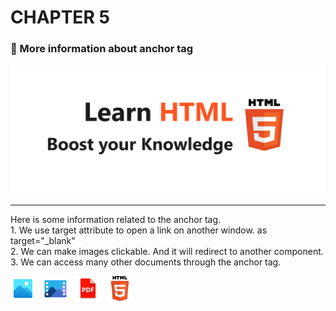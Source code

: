 # CHAPTER 5
### 🔴 More information about anchor tag
![Banner](https://github.com/Ninja-Vikash/Assets/blob/main/HTML%20Assets/HTML.png)
<hr>
Here is some information related to the anchor tag.
<br>
1. We use target attribute to open a link on another window. as <br>
target="_blank"
<br>
2. We can make images clickable. And it will redirect to another component.
<br>
3. We can access many other documents through the anchor tag. <br>

<p>
  
<img src="https://github.com/Ninja-Vikash/Assets/blob/main/Asset%20Icon/image.png" height="40px" /> &nbsp;
<img src="https://github.com/Ninja-Vikash/Assets/blob/main/Asset%20Icon/video.png" height="40px" /> &nbsp;
<img src="https://github.com/Ninja-Vikash/Assets/blob/main/Asset%20Icon/pdf.png" height="40px" /> &nbsp;
<img src="https://github.com/Ninja-Vikash/Assets/blob/main/Asset%20Icon/htmlLogo.png" height="40px" />

</p>
